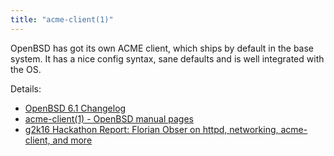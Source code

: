 ```yaml
---
title: "acme-client(1)"
---
```


OpenBSD has got its own ACME client, which ships by default in
the base system. It has a nice config syntax, sane defaults and is well
integrated with the OS.

Details:

* [OpenBSD 6.1 Changelog](https://www.openbsd.org/plus61.html)
* [acme-client(1) - OpenBSD manual pages](https://man.openbsd.org/acme-client.1)
* [g2k16 Hackathon Report: Florian Obser on httpd, networking, acme-client, and more](https://undeadly.org/cgi?action=article&sid=20160911000052)
